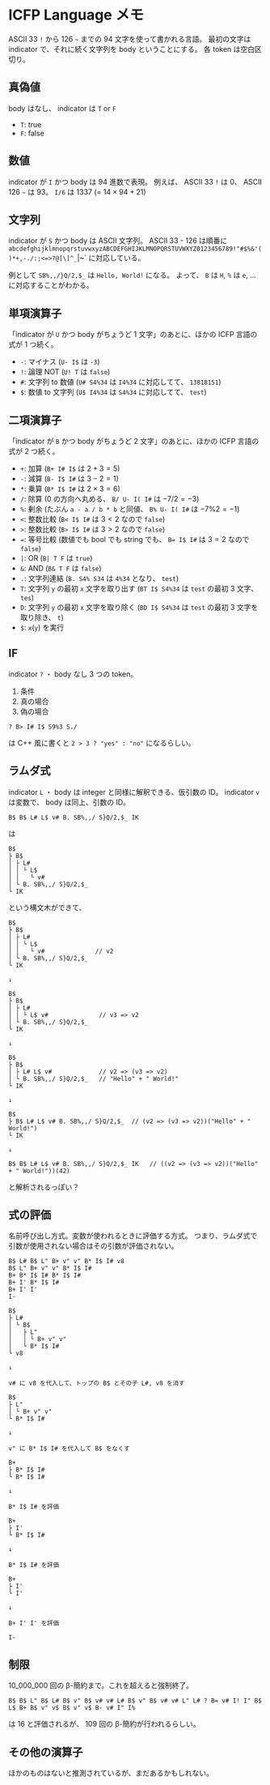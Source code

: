 # ICFP Language メモ

ASCII 33 `!` から 126 `~` までの 94 文字を使って書かれる言語。
最初の文字は indicator で、それに続く文字列を body ということにする。
各 token は空白区切り。

## 真偽値

body はなし、 indicator は `T` or `F`

- `T`: true
- `F`: false

## 数値

indicator が `I` かつ body は 94 進数で表現。
例えば、 ASCII 33 `!` は 0、 ASCII 126 `~` は 93。
`I/6` は 1337 (= $14 \times 94 + 21$)

## 文字列

indicator が `S` かつ body は ASCII 文字列。
ASCII 33 - 126 は順番に `abcdefghijklmnopqrstuvwxyzABCDEFGHIJKLMNOPQRSTUVWXYZ0123456789!"#$%&'()*+,-./:;<=>?@[\]^_`|~<space><newline>` に対応している。

例として `SB%,,/}Q/2,$_` は `Hello, World!` になる。
よって、 `B` は `H`, `%` は `e`, ... に対応することがわかる。

## 単項演算子

「indicator が `U` かつ body がちょうど 1 文字」のあとに、ほかの ICFP 言語の式が 1 つ続く。

- `-`: マイナス (`U- I$` は `-3`)
- `!`: 論理 NOT (`U! T` は `false`)
- `#`: 文字列 to 数値 (`U# S4%34` は `I4%34` に対応してて、 `13818151`)
- `$`: 数値 to 文字列 (`U$ I4%34` は `S4%34` に対応してて、 `test`)

## 二項演算子

「indicator が `B` かつ body がちょうど 2 文字」のあとに、ほかの ICFP 言語の式が 2 つ続く。

- `+`: 加算 (`B+ I# I$` は $2 + 3 = 5$)
- `-`: 減算 (`B- I$ I#` は $3 - 2 = 1$)
- `*`: 乗算 (`B* I$ I#` は $2 \times 3 = 6$)
- `/`: 除算 (0 の方向へ丸める、 `B/ U- I( I#` は $-7 / 2 = -3$)
- `%`: 剰余 (たぶん `a - a / b * b` と同値、 `B% U- I( I#` は $-7 \% 2 = -1$)
- `<`: 整数比較 (`B< I$ I#` は $3 < 2$ なので `false`)
- `>`: 整数比較 (`B> I$ I#` は $3 > 2$ なので `false`)
- `=`: 等号比較 (数値でも bool でも string でも、 `B= I$ I#` は $3 = 2$ なので `false`)
- `|`: OR (`B| T F` は `true`)
- `&`: AND (`B& T F` は `false`)
- `.`: 文字列連結 (`B. S4% S34` は `4%34` となり、 `test`)
- `T`: 文字列 `y` の最初 `x` 文字を取り出す (`BT I$ S4%34` は `test` の最初 3 文字、 `tes`)
- `D`: 文字列 `y` の最初 `x` 文字を取り除く (`BD I$ S4%34` は `test` の最初 3 文字を取り除き、 `t`)
- `$`: `x`(`y`) を実行

## IF

indicator `?` ・ body なし
3 つの token。

1. 条件
2. 真の場合
3. 偽の場合

```text
? B> I# I$ S9%3 S./
```

は C++ 風に書くと `2 > 3 ? "yes" : "no"` になるらしい。

## ラムダ式

indicator `L` ・ body は integer と同様に解釈できる、仮引数の ID。
indicator `v` は変数で、 body は同上、引数の ID。

```text
B$ B$ L# L$ v# B. SB%,,/ S}Q/2,$_ IK
```

は

```text
B$
├ B$
│ ├ L#
│ │ └ L$
│ │   └ v#
│ └ B. SB%,,/ S}Q/2,$_
└ IK
```

という構文木ができて、

```text
B$
├ B$
│ ├ L#
│ │ └ L$
│ │   └ v#              // v2
│ └ B. SB%,,/ S}Q/2,$_
└ IK

↓

B$
├ B$
│ ├ L#
│ │ └ L$ v#              // v3 => v2
│ └ B. SB%,,/ S}Q/2,$_
└ IK

↓

B$
├ B$
│ ├ L# L$ v#             // v2 => (v3 => v2)
│ └ B. SB%,,/ S}Q/2,$_   // "Hello" + " World!"
└ IK

↓

B$
├ B$ L# L$ v# B. SB%,,/ S}Q/2,$_  // (v2 => (v3 => v2))("Hello" + " World!")
└ IK

↓

B$ B$ L# L$ v# B. SB%,,/ S}Q/2,$_ IK   // ((v2 => (v3 => v2))("Hello" + " World!"))(42)
```

と解析されるっぽい？

## 式の評価

名前呼び出し方式。変数が使われるときに評価する方式。
つまり、ラムダ式で引数が使用されない場合はその引数が評価されない。

```text
B$ L# B$ L" B+ v" v" B* I$ I# v8
B$ L" B+ v" v" B* I$ I#
B+ B* I$ I# B* I$ I#
B+ I' B* I$ I#
B+ I' I'
I-
```

```text
B$
├ L#
│ └ B$
│   ├ L"
│   │ └ B+ v" v"
│   └ B* I$ I#
└ v8

↓

v# に v8 を代入して、トップの B$ とその子 L#, v8 を消す

B$
├ L"
│ └ B+ v" v"
└ B* I$ I#

↓

v" に B* I$ I# を代入して B$ をなくす

B+
├ B* I$ I#
└ B* I$ I#

↓

B* I$ I# を評価

B+
├ I'
└ B* I$ I#

↓

B* I$ I# を評価

B+
├ I'
└ I'

↓

B+ I' I' を評価

I-
```

## 制限

10_000_000 回の β-簡約まで。これを超えると強制終了。

```text
B$ B$ L" B$ L# B$ v" B$ v# v# L# B$ v" B$ v# v# L" L# ? B= v# I! I" B$ L$ B+ B$ v" v$ B$ v" v$ B- v# I" I%
```

は 16 と評価されるが、 109 回の β-簡約が行われるらしい。

## その他の演算子

ほかのものはないと推測されているが、まだあるかもしれない。
